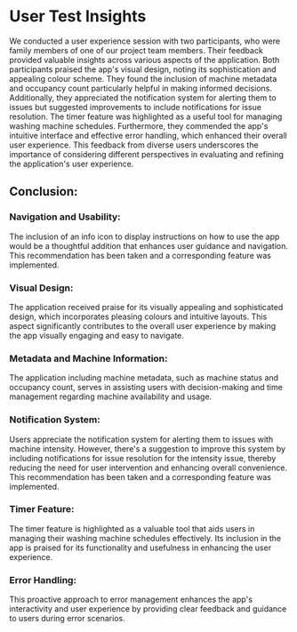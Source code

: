 # User Test Insights

We conducted a user experience session with two participants, who were family members of one of our project team members. Their feedback provided valuable insights across various aspects of the application. Both participants praised the app's visual design, noting its sophistication and appealing colour scheme. They found the inclusion of machine metadata and occupancy count particularly helpful in making informed decisions. Additionally, they appreciated the notification system for alerting them to issues but suggested improvements to include notifications for issue resolution. The timer feature was highlighted as a useful tool for managing washing machine schedules. Furthermore, they commended the app's intuitive interface and effective error handling, which enhanced their overall user experience. This feedback from diverse users underscores the importance of considering different perspectives in evaluating and refining the application's user experience.

## Conclusion:

### Navigation and Usability:
The inclusion of an info icon to display instructions on how to use the app would be a thoughtful addition that enhances user guidance and navigation. This recommendation has been taken and a corresponding feature was implemented.

### Visual Design:
The application received praise for its visually appealing and sophisticated design, which incorporates pleasing colours and intuitive layouts. This aspect significantly contributes to the overall user experience by making the app visually engaging and easy to navigate.

### Metadata and Machine Information:
The application including machine metadata, such as machine status and occupancy count, serves in assisting users with decision-making and time management regarding machine availability and usage.

### Notification System:
Users appreciate the notification system for alerting them to issues with machine intensity. However, there's a suggestion to improve this system by including notifications for issue resolution for the intensity issue, thereby reducing the need for user intervention and enhancing overall convenience. This recommendation has been taken and a corresponding feature was implemented.

### Timer Feature:
The timer feature is highlighted as a valuable tool that aids users in managing their washing machine schedules effectively. Its inclusion in the app is praised for its functionality and usefulness in enhancing the user experience.

### Error Handling:
This proactive approach to error management enhances the app's interactivity and user experience by providing clear feedback and guidance to users during error scenarios.
